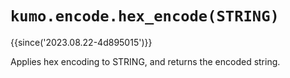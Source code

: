 # `kumo.encode.hex_encode(STRING)`

{{since('2023.08.22-4d895015')}}

Applies hex encoding to STRING, and returns the encoded string.
